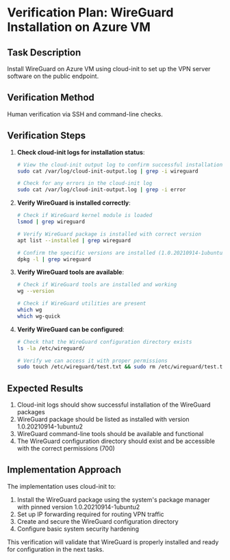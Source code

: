 # Verification Plan: WireGuard Installation on Azure VM

## Task Description

Install WireGuard on Azure VM using cloud-init to set up the VPN server software on the public endpoint.

## Verification Method

Human verification via SSH and command-line checks.

## Verification Steps

1. **Check cloud-init logs for installation status**:

   ```bash
   # View the cloud-init output log to confirm successful installation
   sudo cat /var/log/cloud-init-output.log | grep -i wireguard
   
   # Check for any errors in the cloud-init log
   sudo cat /var/log/cloud-init-output.log | grep -i error
   ```

2. **Verify WireGuard is installed correctly**:

   ```bash
   # Check if WireGuard kernel module is loaded
   lsmod | grep wireguard
   
   # Verify WireGuard package is installed with correct version
   apt list --installed | grep wireguard
   
   # Confirm the specific versions are installed (1.0.20210914-1ubuntu2)
   dpkg -l | grep wireguard
   ```

3. **Verify WireGuard tools are available**:

   ```bash
   # Check if WireGuard tools are installed and working
   wg --version
   
   # Check if WireGuard utilities are present
   which wg
   which wg-quick
   ```

4. **Verify WireGuard can be configured**:

   ```bash
   # Check that the WireGuard configuration directory exists
   ls -la /etc/wireguard/
   
   # Verify we can access it with proper permissions
   sudo touch /etc/wireguard/test.txt && sudo rm /etc/wireguard/test.txt
   ```

## Expected Results

1. Cloud-init logs should show successful installation of the WireGuard packages
2. WireGuard package should be listed as installed with version 1.0.20210914-1ubuntu2
3. WireGuard command-line tools should be available and functional
4. The WireGuard configuration directory should exist and be accessible with the correct permissions (700)

## Implementation Approach

The implementation uses cloud-init to:

1. Install the WireGuard package using the system's package manager with pinned version 1.0.20210914-1ubuntu2
2. Set up IP forwarding required for routing VPN traffic
3. Create and secure the WireGuard configuration directory
4. Configure basic system security hardening

This verification will validate that WireGuard is properly installed and ready for configuration in the next tasks.
